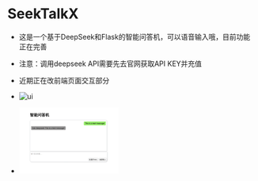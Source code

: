 # SeekTalkX
- 这是一个基于DeepSeek和Flask的智能问答机，可以语音输入哦，目前功能正在完善
- 注意：调用deepseek API需要先去官网获取API KEY并充值

- 近期正在改前端页面交互部分
- ![ui](images/example.png)
- <img src="images/ui.png" alt="ui" width="200">
